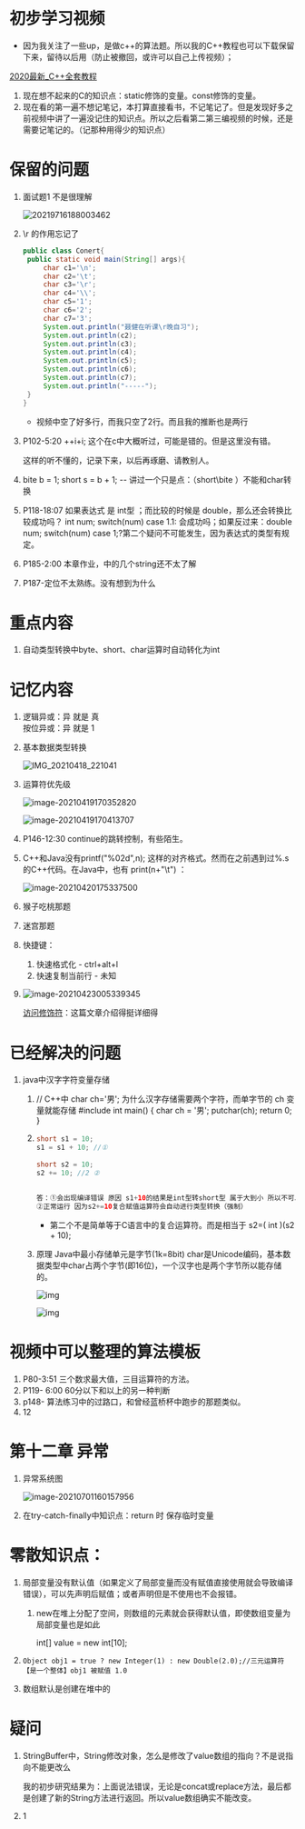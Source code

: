# 初步学习视频

- 因为我关注了一些up，是做c++的算法题。所以我的C++教程也可以下载保留下来，留待以后用（防止被撤回，或许可以自己上传视频）；

[2020最新_C++全套教程](https://www.bilibili.com/video/BV12a4y1W7iW?p=8&spm_id_from=pageDriver)

1. 现在想不起来的C的知识点：static修饰的变量。const修饰的变量。
2. 现在看的第一遍不想记笔记，本打算直接看书，不记笔记了。但是发现好多之前视频中讲了一遍没记住的知识点。所以之后看第二第三编视频的时候，还是需要记笔记的。（记那种用得少的知识点）

# 保留的问题

1. 面试题1 不是很理解

   ![20219716188003462](粗略学习笔记.assets/20219716188003462.png)

2. \r 的作用忘记了

   ```java
   public class Conert{
   	public static void main(String[] args){
   		char c1='\n';
   		char c2='\t';
   		char c3='\r';
   		char c4='\\';
   		char c5='1';
   		char c6='2';
   		char c7='3';
   		System.out.println("聂健在听课\r晚自习");
   		System.out.println(c2);
   		System.out.println(c3);
   		System.out.println(c4);
   		System.out.println(c5);
   		System.out.println(c6);
   		System.out.println(c7);
   		System.out.println("-----");
   	}
   }
   ```

   - 视频中空了好多行，而我只空了2行。而且我的推断也是两行
   
3. P102-5:20 ++i+i;  这个在c中大概听过，可能是错的。但是这里没有错。

   这样的听不懂的，记录下来，以后再琢磨、请教别人。

4. bite b = 1;  short s = b + 1; --  讲过一个只是点：（short\bite ）不能和char转换

5. P118-18:07   如果表达式 是 int型  ；而比较的时候是 double，那么还会转换比较成功吗？ int num;    switch(num)      case 1.1:   会成功吗；如果反过来：double num;   switch(num)  case 1;?第二个疑问不可能发生，因为表达式的类型有规定。

6. P185-2:00 本章作业，中的几个string还不太了解

7. P187-定位不太熟练。没有想到为什么

# 重点内容

1. 自动类型转换中byte、short、char运算时自动转化为int

# 记忆内容

1. 逻辑异或：异 就是  真  
   按位异或：异 就是 1    

2. 基本数据类型转换

   ![IMG_20210418_221041](粗略学习笔记.assets/IMG_20210418_221041.jpg)

3. 运算符优先级

   ![image-20210419170352820](粗略学习笔记.assets/image-20210419170352820.png)

   ![image-20210419170413707](粗略学习笔记.assets/image-20210419170413707.png)

4. P146-12:30 continue的跳转控制，有些陌生。

5. C++和Java没有printf("%02d",n); 这样的对齐格式。然而在之前遇到过%.s的C++代码。在Java中，也有 print(n+"\t") ：

   ![image-20210420175337500](粗略学习笔记.assets/image-20210420175337500.png)
   
6. 猴子吃桃那题

7. 迷宫那题

8. 快捷键：

   1. 快速格式化 - ctrl+alt+l
   2. 快速复制当前行 - 未知
   
9. ![image-20210423005339345](粗略学习笔记.assets/image-20210423005339345.png)

   [访问修饰符](https://blog.csdn.net/qq_41998938/article/details/88979734)：这篇文章介绍得挺详细得

# 已经解决的问题

1. java中汉字字符变量存储

   1. //  C++中  char ch='男'; 为什么汉字存储需要两个字符，而单字节的 ch 变量就能存储
      #include<cstdio>
      int main() {
      	char ch = '男';
      	putchar(ch);
      	return 0;
      }

   2. ```java
      short s1 = 10;
      s1 = s1 + 10; //①
       
      short s2 = 10;
      s2 += 10; //2 ②
       
       
      答：①会出现编译错误 原因 s1+10的结果是int型转short型 属于大到小 所以不可以 解决：加强制类型转换(小数时会有数据丢失)
      ②正常运行 因为s2+=10复合赋值运算符会自动进行类型转换（强制）
      ```

      - 第二个不是简单等于C语言中的复合运算符。而是相当于 s2=( int )(s2 + 10); 

   3. 原理 Java中最小存储单元是字节(1k=8bit) char是Unicode编码，基本数据类型中char占两个字节(即16位)，一个汉字也是两个字节所以能存储的。

      ![img](粗略学习笔记.assets/20200720130013767.png)

      ![img](粗略学习笔记.assets/20200720130045886.png)

# 视频中可以整理的算法模板

1. P80-3:51   三个数求最大值，三目运算符的方法。
2. P119- 6:00 60分以下和以上的另一种判断
3. p148- 算法练习中的过路口，和曾经蓝桥杯中跑步的那题类似。
4. 12



# 第十二章 异常

1. 异常系统图

   ![image-20210701160157956](粗略学习笔记.assets/image-20210701160157956.png)

2. 在try-catch-finally中知识点：return 时 保存临时变量

# 零散知识点：

1. 局部变量没有默认值（如果定义了局部变量而没有赋值直接使用就会导致编译错误），可以先声明后赋值；或者声明但是不使用也不会报错。

   1. new在堆上分配了空间，则数组的元素就会获得默认值，即使数组变量为局部变量也是如此

       int[] value = new int[10];
   
2. ```
   Object obj1 = true ? new Integer(1) : new Double(2.0);//三元运算符【是一个整体】obj1 被赋值 1.0
   ```
   
3. 数组默认是创建在堆中的

# 疑问

1. StringBuffer中，String修改对象，怎么是修改了value数组的指向？不是说指向不能更改么

   我的初步研究结果为：上面说法错误，无论是concat或replace方法，最后都是创建了新的String方法进行返回。所以value数组确实不能改变。
   
2. 1
